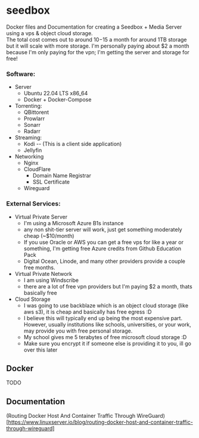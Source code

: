 # seedbox
Docker files and Documentation for creating a Seedbox + Media Server using a vps &amp; object cloud storage.  
The total cost comes out to around $10-$15 a month for around 1TB storage but it will scale with more storage.
I'm personally paying about $2 a month because I'm only paying for the vpn; I'm getting the server and storage for free!

### Software:
- Server
  - Ubuntu 22.04 LTS x86\_64
  - Docker + Docker-Compose
- Torrenting:
  - QBittorent
  - Prowlarr
  - Sonarr
  - Radarr
- Streaming:
  - Kodi -- (This is a client side application)
  - Jellyfin
- Networking
  - Nginx
  - CloudFlare
    - Domain Name Registrar
    - SSL Certificate
  - Wireguard
### External Services:
- Virtual Private Server
  - I'm using a Microsoft Azure B1s instance
  - any non shit-tier server will work, just get something moderately cheap (~$10/month)
  - If you use Oracle or AWS you can get a free vps for like a year or something, I'm getting free Azure credits from Github Education Pack
  - Digital Ocean, Linode, and many other providers provide a couple free months.
- Virtual Private Network
  - I am using Windscribe
  - there are a lot of free vpn providers but I'm paying $2 a month, thats basically free
- Cloud Storage
  - I was going to use backblaze which is an object cloud storage (like aws s3), it is cheap and basically has free egress :D
  - I believe this will typically end up being the most expensive part. However, usually institutions like schools, universities, or your work, may provide you with free personal storage.
  - My school gives me 5 terabytes of free microsoft cloud storage :D
  - Make sure you encrypt it if someone else is providing it to you, ill go over this later


## Docker
TODO


## Documentation
(Routing Docker Host And Container Traffic Through WireGuard)[https://www.linuxserver.io/blog/routing-docker-host-and-container-traffic-through-wireguard]

